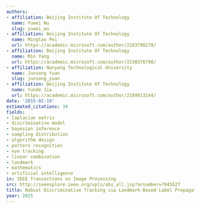 ```yaml
---
authors:
- affiliation: Beijing Institute Of Technology
  name: Yuwei Wu
  slug: yuwei_wu
- affiliation: Beijing Institute Of Technology
  name: Mingtao Pei
  url: https://academic.microsoft.com/author/2103798278/
- affiliation: Beijing Institute Of Technology
  name: Min Yang
  url: https://academic.microsoft.com/author/2230376798/
- affiliation: Nanyang Technological University
  name: Junsong Yuan
  slug: junsong_yuan
- affiliation: Beijing Institute Of Technology
  name: Yunde Jia
  url: https://academic.microsoft.com/author/2109913144/
date: '2015-02-19'
estimated_citations: 34
fields:
- laplacian matrix
- discriminative model
- bayesian inference
- sampling distribution
- algorithm design
- pattern recognition
- eye tracking
- linear combination
- landmark
- mathematics
- artificial intelligence
in: IEEE Transactions on Image Processing
src: http://ieeexplore.ieee.org/xpls/abs_all.jsp?arnumber=7045527
title: Robust Discriminative Tracking via Landmark-Based Label Propagation
year: 2015
---
```

